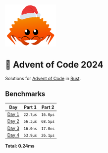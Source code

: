 <img src="./.assets/christmas_ferris.png" width="164">

# 🎄 Advent of Code 2024

Solutions for [Advent of Code](https://adventofcode.com/) in [Rust](https://www.rust-lang.org/).

<!--- advent_readme_stars table --->

<!--- benchmarking table --->
## Benchmarks

| Day | Part 1 | Part 2 |
| :---: | :---: | :---:  |
| [Day 1](./src/bin/01.rs) | `22.7µs` | `16.0µs` |
| [Day 2](./src/bin/02.rs) | `56.3µs` | `68.5µs` |
| [Day 3](./src/bin/03.rs) | `16.0ns` | `17.0ns` |
| [Day 4](./src/bin/04.rs) | `53.9µs` | `26.1µs` |

**Total: 0.24ms**
<!--- benchmarking table --->


